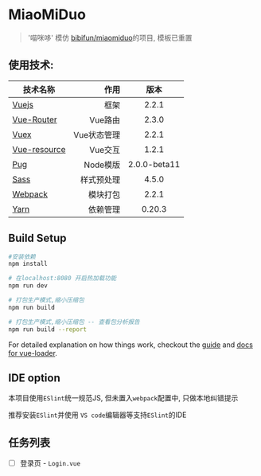 # MiaoMiDuo

> '喵咪哆' 模仿 [bibifun/miaomiduo](https://github.com/bibifun/miaomiduo)的项目, 模板已重置

## 使用技术:
| 技术名称                                                      | 作用                  |  版本  |
| --------                                                      | -----:                | :----:  |
| [Vuejs](http://cn.vuejs.org/)                                 | 框架                  |   2.2.1 |
| [Vue-Router](http://router.vuejs.org/zh-cn/)                  | Vue路由               |  2.3.0 |
| [Vuex](https://vuex.vuejs.org/zh-cn/)                         | Vue状态管理           |  2.2.1 |
| [Vue-resource](http://www.doc00.com/doc/1001004eg)            | Vue交互                |  1.2.1 |
| [Pug](https://pugjs.org/zh-cn/api/getting-started.html)       | Node模版              |  2.0.0-beta11  |
| [Sass](http://www.sass-zh.com/)                               | 样式预处理            |  4.5.0  |
| [Webpack](http://webpackdoc.com/)                             | 模块打包              |  2.2.1  |
| [Yarn](https://yarnpkg.com/zh-Hans/)                          | 依赖管理              |  0.20.3  |

## Build Setup

``` bash
#安装依赖
npm install

# 在localhost:8080 开启热加载功能
npm run dev

# 打包生产模式,缩小压缩包
npm run build

# 打包生产模式,缩小压缩包 -- 查看包分析报告
npm run build --report
```

For detailed explanation on how things work, checkout the [guide](http://vuejs-templates.github.io/webpack/) and [docs for vue-loader](http://vuejs.github.io/vue-loader).

## IDE option

本项目使用`ESlint`统一规范JS, 但未置入`webpack`配置中, 只做本地纠错提示

推荐安装`ESlint`并使用 `VS code`编辑器等支持`ESlint`的IDE

## 任务列表

- [ ] 登录页 - `Login.vue`
